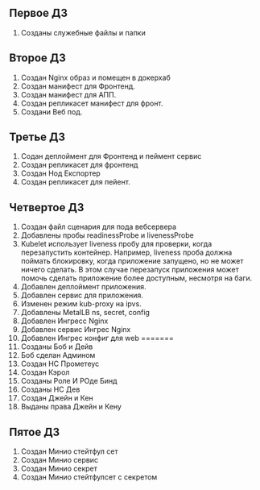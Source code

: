 Первое ДЗ
----------
1. Cозданы служебные файлы и папки

Второе ДЗ
----------
1. Создан Nginx образ и помещен в докерхаб
2. Создан манифест для Фронтенд.
3. Создан манифест для АПП.
4. Создан репликасет манифест для фронт.
5. Создани Веб под. 

Третье ДЗ
----------
1. Содан деплоймент для Фронтенд и пеймент сервис
2. Создан репликасет для фронтенд
3. Создан Нод Експортер
4. Создан репликасет для пейент.

Четвертое ДЗ
----------
1. Создан файл сценария для пода вебсервера
2. Добавлены пробы readinessProbe и livenessProbe
3. Kubelet использует liveness пробу для проверки, когда перезапустить контейнер. Например, liveness проба должна поймать блокировку, когда приложение запущено, но не может ничего сделать. В этом случае перезапуск приложения может помочь сделать приложение более доступным, несмотря на баги.
3. Добавлен деплоймент приложения.
4. Добавлен сервис для приложения.
5. Изменен режим kub-proxy на ipvs.
6. Добавлены MetalLB ns, secret, config
7. Добавлен Ингресс Nginx
8. Добавлен сервис Ингрес Nginx
9. Добавлен Ингрес конфиг для web
=======
1. Созданы Боб и Дейв
2. Боб сделан Админом
3. Создан НС Прометеус
4. Создан Кэрол
5. Созданы Роле И РОде Бинд
6. Созданы НС Дев
7. Создан Джейн и Кен
8. Выданы права Джейн и Кену

Пятое ДЗ
----------
1. Создан Минио стейтфул сет
2. Создан Минио сервис
3. Создан Минио секрет
4. Создан Минио стейтфулсет с секретом
